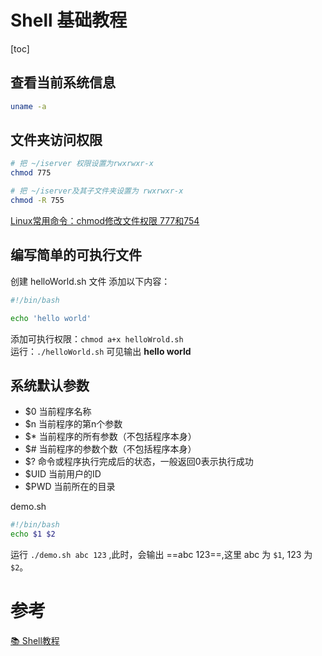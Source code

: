 # Shell 基础教程

[toc]

## 查看当前系统信息

```bash
uname -a
```

## 文件夹访问权限

```bash
# 把 ~/iserver 权限设置为rwxrwxr-x
chmod 775 

# 把 ~/iserver及其子文件夹设置为 rwxrwxr-x
chmod -R 755
```

[Linux常用命令：chmod修改文件权限 777和754](https://blog.csdn.net/pythonw/article/details/80263428)  

## 编写简单的可执行文件
创建 helloWorld.sh 文件
添加以下内容：

```bash
#!/bin/bash

echo 'hello world'
```

添加可执行权限：`chmod a+x helloWrold.sh`   
运行：`./helloWorld.sh` 可见输出 **hello world**  

## 系统默认参数 

- $0 当前程序名称
- $n 当前程序的第n个参数
- $* 当前程序的所有参数（不包括程序本身）
- $# 当前程序的参数个数（不包括程序本身）
- $? 命令或程序执行完成后的状态，一般返回0表示执行成功
- $UID 当前用户的ID
- $PWD 当前所在的目录

demo.sh
```bash
#!/bin/bash
echo $1 $2
```

运行 `./demo.sh abc 123` ,此时，会输出 ==abc 123==,这里 abc 为 `$1`, 123 为 `$2`。


# 参考
[📚 Shell教程](https://www.runoob.com/linux/linux-shell.html)  

